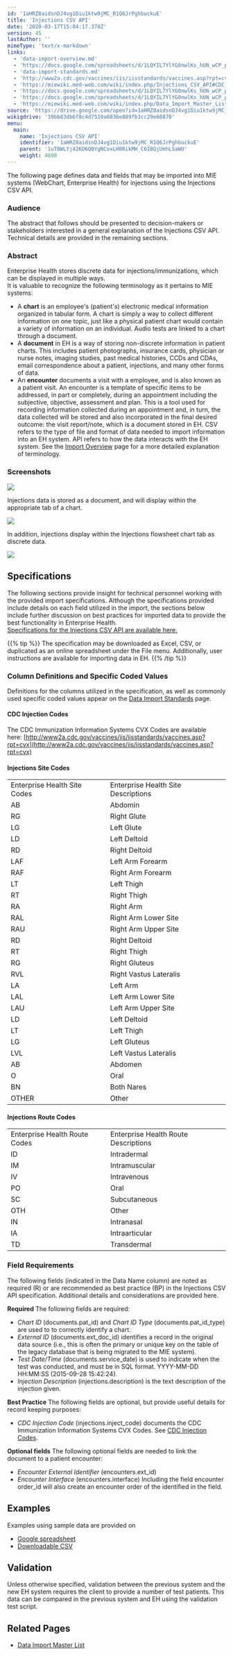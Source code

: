 ```yaml
---
id: '1aHRZ8aidsnDJ4vg1Diu1ktw9jMC_R1Q6JrPghbuckuE'
title: 'Injections CSV API'
date: '2020-03-17T15:04:17.378Z'
version: 45
lastAuthor: ''
mimeType: 'text/x-markdown'
links:
  - 'data-import-overview.md'
  - 'https://docs.google.com/spreadsheets/d/1LQYIL7YlYG0nwlKs_hUN_wCP_pPNSiJ5we8IbJxCExA/edit?usp=sharing'
  - 'data-import-standards.md'
  - 'http://www2a.cdc.gov/vaccines/iis/iisstandards/vaccines.asp?rpt=cvx'
  - 'https://miewiki.med-web.com/wiki/index.php/Injections_CSV_API#CDC_Injection_Codes%7C'
  - 'https://docs.google.com/spreadsheets/d/1LQYIL7YlYG0nwlKs_hUN_wCP_pPNSiJ5we8IbJxCExA/pub?gid=1934551280&single=true'
  - 'https://docs.google.com/spreadsheets/d/1LQYIL7YlYG0nwlKs_hUN_wCP_pPNSiJ5we8IbJxCExA/pub?gid=1934551280&single=true&output=csv'
  - 'https://miewiki.med-web.com/wiki/index.php/Data_Import_Master_List'
source: 'https://drive.google.com/open?id=1aHRZ8aidsnDJ4vg1Diu1ktw9jMC_R1Q6JrPghbuckuE'
wikigdrive: '39bb83db6f8c4d7510a0836e889fb3cc29e60870'
menu:
  main:
    name: 'Injections CSV API'
    identifier: '1aHRZ8aidsnDJ4vg1Diu1ktw9jMC_R1Q6JrPghbuckuE'
    parent: '1uT8WLYj42KO6Q0YgNCoxLH8RikMH_C6IBQjUmhLSaWU'
    weight: 4890
---
```

The following page defines data and fields that may be imported into MIE systems (WebChart, Enterprise Health) for injections using the Injections CSV API.

  
### **Audience**  
  
The abstract that follows should be presented to decision-makers or stakeholders interested in a general explanation of the Injections CSV API. Technical details are provided in the remaining sections.

  
### **Abstract**  
  
Enterprise Health stores discrete data for injections/immunizations, which can be displayed in multiple ways.  
It is valuable to recognize the following terminology as it pertains to MIE systems:
* A <strong>chart</strong> is an employee's (patient's) electronic medical information organized in tabular form. A chart is simply a way to collect different information on one topic, just like a physical patient chart would contain a variety of information on an individual. Audio tests are linked to a chart through a document.
* A <strong>document</strong> in EH is a way of storing non-discrete information in patient charts. This includes patient photographs, insurance cards, physician or nurse notes, imaging studies, past medical histories, CCDs and CDAs, email correspondence about a patient, injections, and many other forms of data.
* An <strong>encounter</strong> documents a visit with a employee, and is also known as a patient visit. An encounter is a template of specific items to be addressed, in part or completely, during an appointment including the subjective, objective, assessment and plan. This is a tool used for recording information collected during an appointment and, in turn, the data collected will be stored and also incorporated in the final desired outcome: the visit report/note, which is a document stored in EH.
CSV refers to the type of file and format of data needed to import information into an EH system. API refers to how the data interacts with the EH system. See the [Import Overview](data-import-overview.md) page for a more detailed explanation of terminology.

  
### **Screenshots**  

  
![](../injections-csv-api.assets/10000201000003E00000023453818B512E13B507.png)  


Injections data is stored as a document, and will display within the appropriate tab of a chart.

  
![](../injections-csv-api.assets/100002010000044D0000019959FB8F95DF0D7BFC.png)  


In addition, injections display within the Injections flowsheet chart tab as discrete data.

  
![](../injections-csv-api.assets/1000020100000553000000E4023FEEC7BA297D4E.png)  

  
## **Specifications**  
  
The following sections provide insight for technical personnel working with the provided import specifications. Although the specifications provided include details on each field utilized in the import, the sections below include further discussion on best practices for imported data to provide the best functionality in Enterprise Health.  
[Specifications for the Injections CSV API are available here.](https://docs.google.com/spreadsheets/d/1LQYIL7YlYG0nwlKs_hUN_wCP_pPNSiJ5we8IbJxCExA/edit?usp=sharing)

{{% tip %}}
The specification may be downloaded as Excel, CSV, or duplicated as an online spreadsheet under the File menu.
Additionally, user instructions are available for importing data in EH.
{{% /tip %}}

  
### **Column Definitions and Specific Coded Values**  

Definitions for the columns utilized in the specification, as well as commonly used specific coded values appear on the [Data Import Standards](data-import-standards.md) page.

  
#### **CDC Injection Codes**  

The CDC Immunization Information Systems CVX Codes are available here: [http://www2a.cdc.gov/vaccines/iis/iisstandards/vaccines.asp?rpt=cvx](http://www2a.cdc.gov/vaccines/iis/iisstandards/vaccines.asp?rpt=cvx)

  
#### **Injections Site Codes**  


<table>
<tr>
<td>Enterprise Health Site Codes</td>
<td>Enterprise Health Site Descriptions</td>
</tr>
<tr>
<td>AB</td>
<td>Abdomin</td>
</tr>
<tr>
<td>RG</td>
<td>Right Glute</td>
</tr>
<tr>
<td>LG</td>
<td>Left Glute</td>
</tr>
<tr>
<td>LD</td>
<td>Left Deltoid</td>
</tr>
<tr>
<td>RD</td>
<td>Right Deltoid</td>
</tr>
<tr>
<td>LAF</td>
<td>Left Arm Forearm</td>
</tr>
<tr>
<td>RAF</td>
<td>Right Arm Forearm</td>
</tr>
<tr>
<td>LT</td>
<td>Left Thigh</td>
</tr>
<tr>
<td>RT</td>
<td>Right Thigh</td>
</tr>
<tr>
<td>RA</td>
<td>Right Arm</td>
</tr>
<tr>
<td>RAL</td>
<td>Right Arm Lower Site</td>
</tr>
<tr>
<td>RAU</td>
<td>Right Arm Upper Site</td>
</tr>
<tr>
<td>RD</td>
<td>Right Deltoid</td>
</tr>
<tr>
<td>RT</td>
<td>Right Thigh</td>
</tr>
<tr>
<td>RG</td>
<td>Right Gluteus</td>
</tr>
<tr>
<td>RVL</td>
<td>Right Vastus Lateralis</td>
</tr>
<tr>
<td>LA</td>
<td>Left Arm</td>
</tr>
<tr>
<td>LAL</td>
<td>Left Arm Lower Site</td>
</tr>
<tr>
<td>LAU</td>
<td>Left Arm Upper Site</td>
</tr>
<tr>
<td>LD</td>
<td>Left Deltoid</td>
</tr>
<tr>
<td>LT</td>
<td>Left Thigh</td>
</tr>
<tr>
<td>LG</td>
<td>Left Gluteus</td>
</tr>
<tr>
<td>LVL</td>
<td>Left Vastus Lateralis</td>
</tr>
<tr>
<td>AB</td>
<td>Abdomen</td>
</tr>
<tr>
<td>O</td>
<td>Oral</td>
</tr>
<tr>
<td>BN</td>
<td>Both Nares</td>
</tr>
<tr>
<td>OTHER</td>
<td>Other</td>
</tr>

</table>

  
#### **Injections Route Codes**  


<table>
<tr>
<td>Enterprise Health Route Codes</td>
<td>Enterprise Health Route Descriptions</td>
</tr>
<tr>
<td>ID</td>
<td>Intradermal</td>
</tr>
<tr>
<td>IM</td>
<td>Intramuscular</td>
</tr>
<tr>
<td>IV</td>
<td>Intravenous</td>
</tr>
<tr>
<td>PO</td>
<td>Oral</td>
</tr>
<tr>
<td>SC</td>
<td>Subcutaneous</td>
</tr>
<tr>
<td>OTH</td>
<td>Other</td>
</tr>
<tr>
<td>IN</td>
<td>Intranasal</td>
</tr>
<tr>
<td>IA</td>
<td>Intraarticular</td>
</tr>
<tr>
<td>TD</td>
<td>Transdermal</td>
</tr>

</table>

  
### **Field Requirements**  

The following fields (indicated in the Data Name column) are noted as required (R) or are recommended as best practice (BP) in the Injections CSV API specification. Additional details and considerations are provided here.

**Required**
The following fields are required:
* <em>Chart ID</em> (documents.pat_id) and <em>Chart ID Type</em> (documents.pat_id_type) are used to to correctly identify a chart.
* <em>External ID</em> (documents.ext_doc_id) identifies a record in the original data source (i.e., this is often the primary or unique key on the table of the legacy database that is being migrated to the MIE system).
* <em>Test Date/Time</em> (documents.service_date) is used to indicate when the test was conducted, and must be in SQL format. YYYY-MM-DD HH:MM:SS (2015-09-28 15:42:24).
* <em>Injection Description</em> (injections.description) is the text description of the injection given.

**Best Practice**
The following fields are optional, but provide useful details for record keeping purposes:
* <em>CDC Injection Code</em> (injections.inject_code) documents the CDC Immunization Information Systems CVX Codes. See [CDC Injection Codes](https://miewiki.med-web.com/wiki/index.php/Injections_CSV_API#CDC_Injection_Codes%7C).

**Optional fields**
The following optional fields are needed to link the document to a patient encounter:
* <em>Encounter External Identifier</em> (encounters.ext_id)
* <em>Encounter Interface</em> (encounters.interface)
Including the field encounter order_id will also create an encounter order of the identified in the field.

  
## **Examples**  

Examples using sample data are provided on
* [Google spreadsheet](https://docs.google.com/spreadsheets/d/1LQYIL7YlYG0nwlKs_hUN_wCP_pPNSiJ5we8IbJxCExA/pub?gid=1934551280&single=true)
* [Downloadable CSV](https://docs.google.com/spreadsheets/d/1LQYIL7YlYG0nwlKs_hUN_wCP_pPNSiJ5we8IbJxCExA/pub?gid=1934551280&single=true&output=csv)

  
## **Validation**  

Unless otherwise specified, validation between the previous system and the new EH system requires the client to provide a number of test patients. This data can be compared in the previous system and EH using the validation test script.

  
## **Related Pages**  

* [Data Import Master List](https://miewiki.med-web.com/wiki/index.php/Data_Import_Master_List)

